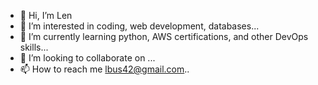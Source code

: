 - 👋 Hi, I’m Len
- 👀 I’m interested in coding, web development, databases...
- 🌱 I’m currently learning python, AWS certifications, and other DevOps skills...
- 💞️ I’m looking to collaborate on ...
- 📫 How to reach me lbus42@gmail.com..

<!---
lbus42/lbus42 is a ✨ special ✨ repository because its `README.md` (this file) appears on your GitHub profile.
You can click the Preview link to take a look at your changes.
--->
